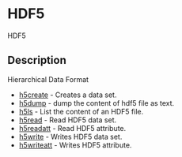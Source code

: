 

# HDF5

HDF5

## Description
Hierarchical Data Format


* [h5create](h5create.md) - Creates a data set.
* [h5dump](h5dump.md) - dump the content of hdf5 file as text.
* [h5ls](h5ls.md) - List the content of an HDF5 file.
* [h5read](h5read.md) - Read HDF5 data set.
* [h5readatt](h5readatt.md) - Read HDF5 attribute.
* [h5write](h5write.md) - Writes HDF5 data set.
* [h5writeatt](h5writeatt.md) - Writes HDF5 attribute.



